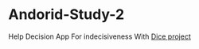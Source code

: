 # Andorid-Study-2
Help Decision App For indecisiveness With [Dice project](https://dorunza.com/%EC%95%88%EB%93%9C%EB%A1%9C%EC%9D%B4%EB%93%9C-%EA%B0%84%EB%8B%A8%ED%95%9C-%EC%A3%BC%EC%82%AC%EC%9C%84-%EC%96%B4%ED%94%8C-%EB%A7%8C%EB%93%A4%EA%B8%B0/)